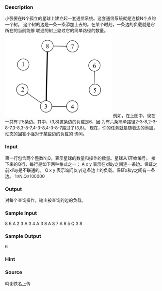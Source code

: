 
### Description
小强要在N个孤立的星球上建立起一套通信系统。这套通信系统就是连接N个点的一个树。
这个树的边是一条一条添加上去的。在某个时刻，一条边的负载就是它所在的当前能够
联通的树上路过它的简单路径的数量。
![](/JudgeOnline/upload/201604/ff.png)
例如，在上图中，现在一共有了5条边。其中，(3,8)这条边的负载是6，因
为有六条简单路径2-3-8,2-3-8-7,3-8,3-8-7,4-3-8,4-3-8-7路过了(3,8)。
现在，你的任务就是随着边的添加，动态的回答小强对于某些边的负载的
询问。
### Input
第一行包含两个整数N,Q，表示星球的数量和操作的数量。星球从1开始编号。
接下来的Q行，每行是如下两种格式之一：
A x y 表示在x和y之间连一条边。保证之前x和y是不联通的。
Q x y 表示询问(x,y)这条边上的负载。保证x和y之间有一条边。
1≤N,Q≤100000
### Output
对每个查询操作，输出被查询的边的负载。
### Sample Input
8 6
A 2 3
A 3 4
A 3 8
A 8 7
A 6 5
Q 3 8
### Sample Output
6

### Hint

### Source
鸣谢佚名上传